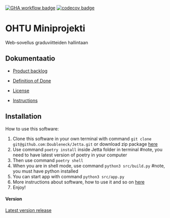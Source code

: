 [![GHA workflow badge](https://github.com/Doubleneck/Jetta/workflows/CI/badge.svg)](https://github.com/Doubleneck/Jetta/actions/workflows/main.yml)
[![codecov badge](https://codecov.io/gh/Doubleneck/Jetta/branch/master/graph/badge.svg?token=HLHGkP7oag)](https://codecov.io/gh/Doubleneck/Jetta)

# OHTU Miniprojekti

Web-sovellus graduviitteiden hallintaan

## Dokumentaatio

- [Product backlog](https://helsinkifi-my.sharepoint.com/:x:/r/personal/tsharkon_ad_helsinki_fi/_layouts/15/Doc.aspx?sourcedoc=%7B990EAC30-58E9-4205-BA24-63F613E3C18C%7D&file=Jetta_ProductBacklog.xlsx&action=default&mobileredirect=true)

- [Definition of Done](https://github.com/Doubleneck/Jetta/blob/master/documentation/definition_of_done.md)

- [License](https://github.com/Doubleneck/Jetta/blob/master/documentation/LICENSE.txt)

- [Instructions](https://github.com/Doubleneck/Jetta/blob/master/documentation/instructions.md)


## Installation

How to use this software:

1. Clone this software in your own terminal with command `git clone git@github.com:Doubleneck/Jetta.git` or download zip package [here](https://github.com/Doubleneck/Jetta/releases/tag/v.0.0.1)
2. Use command `poetry install` inside Jetta folder in terminal #note, you need to have latest version of poetry in your computer
3. Then use command `poetry shell`
4. When you are in shell mode, use command `python3 src/build.py` #note, you must have python installed
5. You can start app with command `python3 src/app.py`
6. More instructions about software, how to use it and so on [here](https://github.com/Doubleneck/Jetta/blob/master/documentation/instructions.md)
7. Enjoy!

#### Version
[Latest version release](https://github.com/Doubleneck/Jetta/releases/tag/v.0.0.1)
